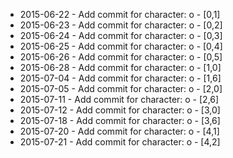 - 2015-06-22 - Add commit for character: o - [0,1]
- 2015-06-23 - Add commit for character: o - [0,2]
- 2015-06-24 - Add commit for character: o - [0,3]
- 2015-06-25 - Add commit for character: o - [0,4]
- 2015-06-26 - Add commit for character: o - [0,5]
- 2015-06-28 - Add commit for character: o - [1,0]
- 2015-07-04 - Add commit for character: o - [1,6]
- 2015-07-05 - Add commit for character: o - [2,0]
- 2015-07-11 - Add commit for character: o - [2,6]
- 2015-07-12 - Add commit for character: o - [3,0]
- 2015-07-18 - Add commit for character: o - [3,6]
- 2015-07-20 - Add commit for character: o - [4,1]
- 2015-07-21 - Add commit for character: o - [4,2]
